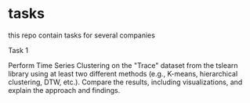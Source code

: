# tasks
this repo contain tasks for several companies

Task 1

Perform Time Series Clustering on the "Trace" dataset from the tslearn library using at least two different methods (e.g., K-means, hierarchical clustering, DTW, etc.). Compare the results, including visualizations, and explain the approach and findings.

